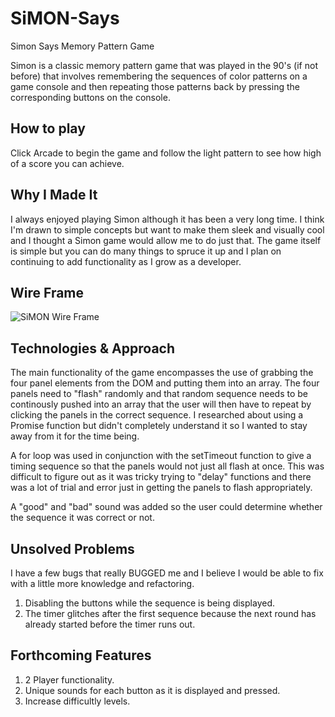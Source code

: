 # SiMON-Says
Simon Says Memory Pattern Game

Simon is a classic memory pattern game that was played in the 90's (if not before) that involves remembering the sequences of color patterns on a game console and then repeating those patterns back by pressing the corresponding buttons on the console.

## How to play
Click Arcade to begin the game and follow the light pattern to see how high of a score you can achieve.

## Why I Made It
I always enjoyed playing Simon although it has been a very long time. I think I'm drawn to simple concepts but want to make them sleek and visually cool and I thought a Simon game would allow me to do just that. The game itself is simple but you can do many things to spruce it up and I plan on continuing to add functionality as I grow as a developer. 

## Wire Frame
![SiMON Wire Frame](https://user-images.githubusercontent.com/88408297/130312162-0e740b83-1e65-46d6-a88b-c5b7156aa57e.png)

## Technologies & Approach
The main functionality of the game encompasses the use of grabbing the four panel elements from the DOM and putting them into an array. The four panels need to "flash" randomly and that random sequence needs to be continously pushed into an array that the user will then have to repeat by clicking the panels in the correct sequence. I researched about using a Promise function but didn't completely understand it so I wanted to stay away from it for the time being. 

A for loop was used in conjunction with the setTimeout function to give a timing sequence so that the panels would not just all flash at once. This was difficult to figure out as it was tricky trying to "delay" functions and there was a lot of trial and error just in getting the panels to flash appropriately. 

A "good" and "bad" sound was added so the user could determine whether the sequence it was correct or not.

## Unsolved Problems
I have a few bugs that really BUGGED me and I believe I would be able to fix with a little more knowledge and refactoring.

1. Disabling the buttons while the sequence is being displayed. 
2. The timer glitches after the first sequence because the next round has already started before the timer runs out. 

## Forthcoming Features

1. 2 Player functionality. 
2. Unique sounds for each button as it is displayed and pressed. 
3. Increase difficultly levels. 
